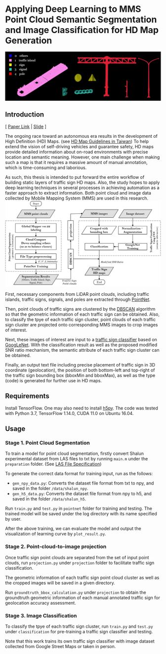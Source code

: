 # Applying Deep Learning to MMS Point Cloud Semantic Segmentation and Image Classification for HD Map Generation

<img src="docs/pointcloud.png"/>

## Introduction
[ [Paper Link](https://drive.google.com/drive/u/0/folders/1b3PEfHC4_Vg8F6YlxilOYxldrap3LXq1) | [Slide](https://drive.google.com/file/d/1Wysr7aB_fIO80o47r-ZVPVcfXlpmXI1v/view?usp=sharing) ]

The ongoing race toward an autonomous era results in the development of High Definition (HD) Maps. (see [HD Map Guidelines in Taiwan](http://hdmap.geomatics.ncku.edu.tw/publications-US.php)) To help extend the vision of self-driving vehicles and guarantee safety, HD maps provide detailed information about on-road environments with precise location and semantic meaning. However, one main challenge when making such a map is that it requires a massive amount of manual annotation, which is time-consuming and laborious. 

As such, this thesis is intended to put forward the entire workflow of building static layers of traffic sign HD maps. Also, the study hopes to apply deep learning techniques in several processes in achieving automation as a faster approach to extract information. Both point cloud and image data collected by Mobile Mapping System (MMS) are used in this research. 
<img src="docs/workflow.png"/>

First, necessary components from LiDAR point clouds, including traffic islands, traffic signs, signals, and poles are extracted through [PointNet](https://github.com/charlesq34/pointnet.git).



Then, point clouds of traffic signs are clustered by the [DBSCAN](https://scikit-learn.org/stable/modules/generated/sklearn.cluster.DBSCAN.html) algorithm so that the geometric information of each traffic sign can be obtained. Also, to classify the tpye of each traffic sign cluster, point clouds of each traffic sign cluster are projected onto corresponding MMS images to crop images of interest.


Next, these images of interest are input to a [traffic sign classifier](https://github.com/liferlisiqi/Traffic-Sign-Classifier.git) based on [GoogLeNet](https://arxiv.org/abs/1409.4842). With the classification result as well as the proposed modified SNR ratio mechanism, the semantic attribute of each traffic sign cluster can be obtained.  

Finally, an output text file including precise placement of traffic sign in 3D coordinate (geolocation), the position of both bottom-left and top-right of the traffic sign bounding box (bboxMin and bboxMax), as well as the type (code) is generated for further use in HD maps.


## Requirements
Install TensorFlow. One may also need to install [h5py](https://docs.h5py.org/en/stable/). The code was tested with Python 3.7, TensorFlow 1.14.0, CUDA 11.0 on Ubuntu 16.04.


## Usage
### Stage 1. Point Cloud Segmentation
To train a model for point cloud segmentation, firstly convert Shalun experimental dataset from LAS files to txt by running `main.m` under the `preparation` folder. (See [LAS File Specification](https://www.asprs.org/a/society/committees/standards/asprs_las_format_v12.pdf))


To generate the correct data format for training input, run as the follows:
* `gen_npy_data.py`: Converts the dataset file format from txt to npy, and saved in the folder `/data/shalun_npy`.
* `gen_h5_data.py`: Converts the dataset file format from npy to h5, and saved in the folder `/data/shalun_h5`.

Run `train.py` and `test.py` in `pointnet` folder for training and testing. The trained model will be saved under the log directory with its name specified by user.

After the above training, we can evaluate the model and output the visualization of learning curve by `plot_result.py`.

### Stage 2. Point-cloud-to-image projection
Once traffic sign point clouds are separated from the set of input point clouds, run `projection.py` under `projection` folder to facilitate traffic sign classification.

The geometric information of each traffic sign point cloud cluster as well as the cropped images will be saved in a given directory.

Run `groundtruth_bbox_calculation.py` under `projection` to obtain the groundtruth geometric information of each manual annotated traffic sign for geolocation accuracy assessment.


### Stage 3. Image Classification
To classify the tpye of each traffic sign cluster, run `train.py` and `test.py` under `classification` for pre-training a traffic sign classifier and testing.

Note that this work trains its own traffic sign classifier with image dataset collected from Google Street Maps or taken in person.

